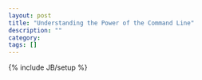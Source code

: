 ```yaml
---
layout: post
title: "Understanding the Power of the Command Line"
description: ""
category: 
tags: []
---
```

{% include JB/setup %}
